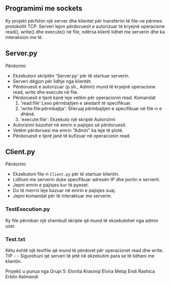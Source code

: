 ## Programimi me sockets
Ky projekt përfshin një server dhe klientet për transferim të file-ve  përmes protokollit TCP. Serveri lejon përdoruesit e autorizuar të kryejnë operacione read(), write() dhe execute() në file, ndërsa klienti lidhet me serverin dhe ka interaksion me të.
## Server.py
Përdorimi
- Ekzekutoni skriptën 'Server.py' për të startuar serverin.
- Serveri dëgjon për lidhje nga klientët.
- Përdoruesit e autorizuar (p.sh., Admin) mund të kryejnë operacione read, write dhe execute në file.
- Përdoruesit e tjerë kanë leje vetëm për operacionin read.
  Komandat
  1. 'read:file':Lexo përmbajtjen e skedarit të specifikuar.
  2. 'write:file:përmbajtja': Shkruaj përmbajtjen e specifikuar në file-n e dhënë.
  3. 'execute:file': Ekzekuto një skriptë
   Autorizimi
- Autorizimi bazohet në emrin e pajisjes së përdoruesit.
- Vetëm përdoruesi me emrin "Admin" ka leje të plotë.
- Përdoruesit e tjerë janë të kufizuar në operacionin read.

## Client.py 
Përdorimi 
- Ekzekutoni file-n `Client.py` për të startuar klientin.
- Lidhuni me serverin duke specifikuar adresën IP dhe portin e serverit.
- Jepni emrin e pajisjes kur të pyeset.
- Do të merrni leje bazuar në emrin e pajisjes suaj.
- Jepni komandat për të interaktuar me serverin.

### TestExecution.py
Ky file përmban një shembull skripte që mund të ekzekutohet nga admin user.
### Test.txt
Këtu është një textfile që mund të përdoret për operacionet read dhe write.
TIP - - Sigurohuni që serveri të jetë në ekzekutim para se të lidheni me klientin.


Projekti u punua nga Grupi 5:
Elonita Krasniqi
Elvira Metaj
Endi Rashica
Erblin Kelmendi
